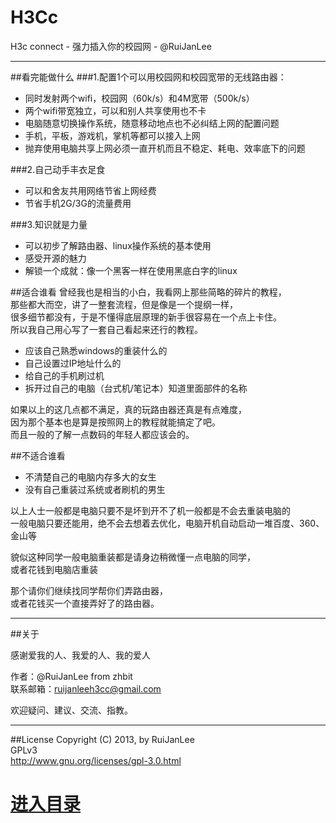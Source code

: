 H3Cc
=====

H3c connect  - 强力插入你的校园网 - @RuiJanLee

-----

##看完能做什么
###1.配置1个可以用校园网和校园宽带的无线路由器：

- 同时发射两个wifi，校园网（60k/s）和4M宽带（500k/s）
- 两个wifi带宽独立，可以和别人共享使用也不卡
- 电脑随意切换操作系统，随意移动地点也不必纠结上网的配置问题
- 手机，平板，游戏机，掌机等都可以接入上网
- 抛弃使用电脑共享上网必须一直开机而且不稳定、耗电、效率底下的问题

###2.自己动手丰衣足食

- 可以和舍友共用网络节省上网经费
- 节省手机2G/3G的流量费用

###3.知识就是力量

- 可以初步了解路由器、linux操作系统的基本使用
- 感受开源的魅力
- 解锁一个成就：像一个黑客一样在使用黑底白字的linux


##适合谁看
曾经我也是相当的小白，我看网上那些简略的碎片的教程，  
那些都大而空，讲了一整套流程，但是像是一个提纲一样，  
很多细节都没有，于是不懂得底层原理的新手很容易在一个点上卡住。     
所以我自己用心写了一套自己看起来还行的教程。

- 应该自己熟悉windows的重装什么的
- 自己设置过IP地址什么的
- 给自己的手机刷过机
- 拆开过自己的电脑（台式机/笔记本）知道里面部件的名称
  
如果以上的这几点都不满足，真的玩路由器还真是有点难度，  
因为那个基本也是算是按照网上的教程就能搞定了吧。  
而且一般的了解一点数码的年轻人都应该会的。

##不适合谁看
- 不清楚自己的电脑内存多大的女生
- 没有自己重装过系统或者刷机的男生

以上人士一般都是电脑只要不是坏到开不了机一般都是不会去重装电脑的  
一般电脑只要还能用，绝不会去想着去优化，电脑开机自动启动一堆百度、360、金山等
  
貌似这种同学一般电脑重装都是请身边稍微懂一点电脑的同学，  
或者花钱到电脑店重装
  
那个请你们继续找同学帮你们弄路由器，  
或者花钱买一个直接弄好了的路由器。

----------

##关于

感谢爱我的人、我爱的人、我的爱人

作者：@RuiJanLee  from zhbit  
联系邮箱：ruijanleeh3cc@gmail.com  

欢迎疑问、建议、交流、指教。 

----------

##License
Copyright (C) 2013, by RuiJanLee  
GPLv3  
http://www.gnu.org/licenses/gpl-3.0.html

# [进入目录](https://github.com/ruijanlee/h3cc/blob/master/h3cc_ruijanlee/doc/dir.md)
